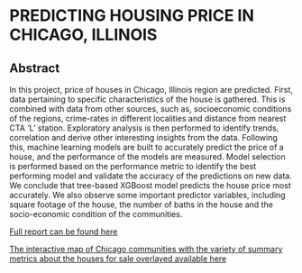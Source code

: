 # PREDICTING HOUSING PRICE IN CHICAGO, ILLINOIS
## Abstract
In this project, price of houses in Chicago, Illinois region are predicted. First, data
pertaining to specific characteristics of the house is gathered. This is combined with
data from other sources, such as, socioeconomic conditions of the regions, crime-rates
in different localities and distance from nearest CTA ’L’ station. Exploratory analysis
is then performed to identify trends, correlation and derive other interesting insights
from the data. Following this, machine learning models are built to accurately predict
the price of a house, and the performance of the models are measured. Model selection
is performed based on the performance metric to identify the best performing model
and validate the accuracy of the predictions on new data. We conclude that tree-based
XGBoost model predicts the house price most accurately. We also observe some
important predictor variables, including square footage of the house, the number of
baths in the house and the socio-economic condition of the communities.

[Full report can be found here](www.link.me)

[The interactive map of Chicago communities with the variety of summary metrics about the houses for sale overlayed available here]()
